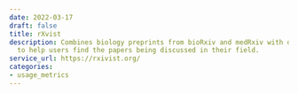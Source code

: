 ```yaml
---
date: 2022-03-17
draft: false
title: rXvist
description: Combines biology preprints from bioRxiv and medRxiv with data from Twitter
  to help users find the papers being discussed in their field.
service_url: https://rxivist.org/
categories:
- usage_metrics
---
```



